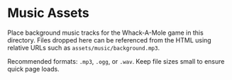 # Music Assets

Place background music tracks for the Whack-A-Mole game in this directory. Files dropped here can be referenced from the HTML using relative URLs such as `assets/music/background.mp3`.

Recommended formats: `.mp3`, `.ogg`, or `.wav`. Keep file sizes small to ensure quick page loads.

